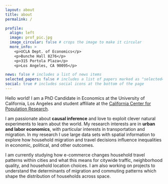 ```yaml
---
layout: about
title: about
permalink: /

profile:
  align: left
  image: prof_pic.jpg
  image_circular: false # crops the image to make it circular
  more_info: >
    <p>UCLA Dept. of Economics</p>
    <p>Bunche Hall 8276</p>
    <p>315 Portola Plaza</p>
    <p>Los Angeles, CA 90095</p>

news: false # includes a list of news items
selected_papers: false # includes a list of papers marked as "selected={true}"
social: true # includes social icons at the bottom of the page
---
```


Hello world! I am a PhD Candidate in Economics at the University of California, Los Angeles and student affiliate at the [California Center for Population Research](https://ccpr.ucla.edu).

I am passionate about **causal inference** and love to exploit clever natural experiments to learn about the world. My research interests are in **urban and labor economics**, with particular interests in transportation and migration. In my research I use large data sets with spatial information to explore how household migration and travel decisions influence inequalities in economic, political, and other outcomes.

I am currently studying how e-commerce changes household travel patterns within cities and what this means for citywide traffic, neighborhood quality, and household location choices. I am also working on projects to understand the determinants of migration and commuting patterns which shape the distribution of households across space.

